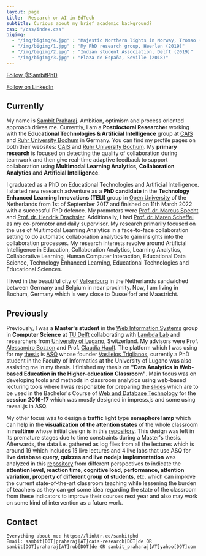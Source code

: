 ```yaml
---
layout: page
title:  Research on AI in EdTech
subtitle: Curious about my brief academic background?
css: "/css/index.css"
bigimg:
  - "/img/bigimg/4.jpg" : "Majestic Northern lights in Norway, Tromso (2021)"
  - "/img/bigimg/1.jpg" : "My PhD research group, Heerlen (2019)"
  - "/img/bigimg/2.jpg" : "Indian student Association, Delft (2019)"
  - "/img/bigimg/3.jpg" : "Plaza de España, Seville (2018)"
---
```


<a href="https://twitter.com/SambitPhD?ref_src=twsrc%5Etfw" class="twitter-follow-button" data-show-count="true">Follow @SambitPhD</a><script async src="https://platform.twitter.com/widgets.js" charset="utf-8"></script>

<a class="libutton" href="https://www.linkedin.com/comm/mynetwork/discovery-see-all?usecase=PEOPLE_FOLLOWS&followMember=sambitpraharaj" target="_blank">Follow on LinkedIn</a>

<script async src="https://pagead2.googlesyndication.com/pagead/js/adsbygoogle.js?client=ca-pub-2991996466677058"
     crossorigin="anonymous"></script>

<div id="google-custom-search">
<script>
  (function() {
    var cx = '006073558621733530411:kcpgkwoosby';
    var gcse = document.createElement('script');
    gcse.type = 'text/javascript';
    gcse.async = true;
    gcse.src = (document.location.protocol == 'https:' ? 'https:' : 'http:') +
        '//www.google.com/cse/cse.js?cx=' + cx;
    var s = document.getElementsByTagName('script')[0];
    s.parentNode.insertBefore(gcse, s);
  })();
</script>
<gcse:searchbox></gcse:searchbox>
<gcse:searchresults></gcse:searchresults>
</div>

## Currently

My name is <a href="https://www.linkedin.com/in/sambitpraharaj/">Sambit Praharaj</a>. Ambition, optimism and process oriented approach drives me. Currently, I am a <b>Postdoctoral Researcher</b> working with the <b>Educational Technologies & Artificial Intelligence</b> group at <a href="https://www.cais.nrw/en/center-for-advanced-internet-studies-cais-en-2/">CAIS</a> and <a href="https://www.ruhr-uni-bochum.de/en">Ruhr University Bochum</a> in Germany. You can find my profile pages on both their websites: <a href="https://www.cais-research.de/en/team/sambit-praharaj/">CAIS</a> and <a href="https://www.pe.ruhr-uni-bochum.de/erziehungswissenschaft/pp/team/praharaj.html.de">Ruhr University Bochum</a>. My <b>primary research</b> is focused on detecting the quality of collaboration during teamwork and then give real-time adaptive feedback to support collaboration using <b>Multimodal Learning Analytics</b>, <b>Collaboration Analytics</b> and <b>Artificial Intelligence</b>. 

I graduated as a PhD on Educational Technologies and Artificial Intelligence. I started new research adventure as a <b>PhD candidate</b> in the <b>Technology Enhanced Learning Innovations (TELI) </b> group in <a href="https://www.ou.nl/">Open University</a> of the Netherlands from 1st of September 2017 and finished on 11th March 2022 with a successful PhD defence. My promotors were <a href="https://scholar.google.com/citations?user=fC3dymIAAAAJ">Prof. dr. Marcus Specht </a> and <a href="https://scholar.google.com/citations?user=v1hwiRAAAAAJ">Prof. dr. Hendrik Drachsler</a>. Additionally, I had <a href="https://scholar.google.de/citations?user=iI8G4nYAAAAJ&hl=de"> Prof. dr. Maren Scheffel</a> as my co-promotor and daily supervisor. My research primarily focused on the use of Multimodal Learning Analytics in a face-to-face collaboration setting to do automatic collaboration analytics to gain insights into the collaboration processes. My research interests revolve around Artificial Intelligence in Education, Collaboration Analytics, Learning Analytics, Collaborative Learning, Human Computer Interaction, Educational Data Science, Technology Enhanced Learning, Educational Technologies and Educational Sciences. 

I lived in the beautiful city of <a href ="http://www.valkenburg.nl/">Valkenburg</a> in the Netherlands sandwiched between Germany and Belgium in near proximity. Now, I am living in Bochum, Germany which is very close to Dusselforf and Maastricht.

## Previously

Previously, I was a <b>Master's student</b> in the <a href="http://www.wis.ewi.tudelft.nl/">Web Information Systems</a> group in <b>Computer Science</b> at <a href="http://www.tudelft.nl/">TU Delft</a> collaborating with <a href="http://www.wis.ewi.tudelft.nl/projects/lambda-lab/">Lambda Lab</a> and researchers from <a href="http://www.usi.ch/en">University of Lugano</a>, Switzerland. My advisors were Prof. <a href="http://www.alessandrobozzon.com/">Alessandro Bozzon</a> and Prof. <a href="http://chauff.github.io/">Claudia Hauff</a>. The platform which I was using for my <a href="https://repository.tudelft.nl/islandora/object/uuid%3Ae55389c3-3966-40f5-bf83-a8f9c6c393f0">thesis</a> is <a href="http://asq.inf.usi.ch/">ASQ</a> whose founder <a href="http://www.inf.usi.ch/phd/triglianos/">Vasileios Triglianos</a>, currently a PhD student in the Faculty of Informatics at the University of Lugano was also assisting me in my thesis. I finished my thesis on <b>"Data Analytics in Web-based Education in the Higher-education Classroom"</b>. Main focus was on developing tools and methods in classroom analytics using web-based lecturing tools where I was responsible for preparing the <a href="https://github.com/sambit2/delft-web-technology-and-database-slides-2016-2017/">slides</a> which are to be used in the Bachelor's Course of <a href="http://studiegids.tudelft.nl/a101_displayCourse.do?course_id=34554">Web and Database Technology</a> for the <b>session 2016-17</b> which was mostly designed in impress.js and some using reveal.js in ASQ. 

My other focus was to design a <b>traffic light</b> type <b>semaphore lamp</b> which can help in the <b>visualization of the attention states</b> of the whole classroom in <b>realtime</b> whose initial design is in this <a href="https://github.com/sambit2/DataAnalytics-Web-based-Education">repository</a>. This design was left in its premature stages due to time constraints during a Master's thesis. Afterwards, the data i.e. gathered as log files from all the lectures which is around 19 which includes 15 live lectures and 4 live labs that use ASQ for <b>live database query, quizzes and live nodejs implementation</b> was analyzed in this <a href="https://github.com/triglian/delft-web-and-database-technology-2016-asq-analysis">repository</a> from different perspectives to indicate the <b>attention level, reaction time, cognitive load, performance, attention variation, property of different group of students</b>, etc. which can improve the current state-of-the-art classroom teaching while lessening the burden of teachers as they can get some idea regarding the state of the classroom from these indicators to improve their courses next year and also may work on some kind of intervention as a future work.

## Contact

```
Everything about me: https://linktr.ee/sambitphd
Email: sambit[DOT]praharaj[AT]cais-research[DOT]de OR sambit[DOT]praharaj[AT]rub[DOT]de OR sambit_praharaj[AT]yahoo[DOT]com

```
